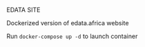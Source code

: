 EDATA SITE

Dockerized version of edata.africa website

Run `docker-compose up -d` to launch container